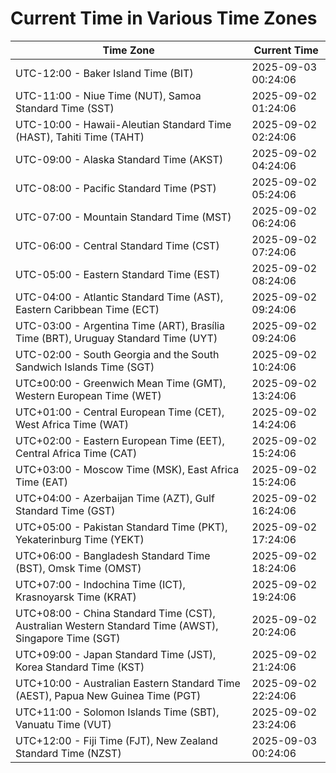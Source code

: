 # Current Time in Various Time Zones

| Time Zone | Current Time |
|-----------|--------------|
| UTC-12:00 - Baker Island Time (BIT) | 2025-09-03 00:24:06 |
| UTC-11:00 - Niue Time (NUT), Samoa Standard Time (SST) | 2025-09-02 01:24:06 |
| UTC-10:00 - Hawaii-Aleutian Standard Time (HAST), Tahiti Time (TAHT) | 2025-09-02 02:24:06 |
| UTC-09:00 - Alaska Standard Time (AKST) | 2025-09-02 04:24:06 |
| UTC-08:00 - Pacific Standard Time (PST) | 2025-09-02 05:24:06 |
| UTC-07:00 - Mountain Standard Time (MST) | 2025-09-02 06:24:06 |
| UTC-06:00 - Central Standard Time (CST) | 2025-09-02 07:24:06 |
| UTC-05:00 - Eastern Standard Time (EST) | 2025-09-02 08:24:06 |
| UTC-04:00 - Atlantic Standard Time (AST), Eastern Caribbean Time (ECT) | 2025-09-02 09:24:06 |
| UTC-03:00 - Argentina Time (ART), Brasília Time (BRT), Uruguay Standard Time (UYT) | 2025-09-02 09:24:06 |
| UTC-02:00 - South Georgia and the South Sandwich Islands Time (SGT) | 2025-09-02 10:24:06 |
| UTC±00:00 - Greenwich Mean Time (GMT), Western European Time (WET) | 2025-09-02 13:24:06 |
| UTC+01:00 - Central European Time (CET), West Africa Time (WAT) | 2025-09-02 14:24:06 |
| UTC+02:00 - Eastern European Time (EET), Central Africa Time (CAT) | 2025-09-02 15:24:06 |
| UTC+03:00 - Moscow Time (MSK), East Africa Time (EAT) | 2025-09-02 15:24:06 |
| UTC+04:00 - Azerbaijan Time (AZT), Gulf Standard Time (GST) | 2025-09-02 16:24:06 |
| UTC+05:00 - Pakistan Standard Time (PKT), Yekaterinburg Time (YEKT) | 2025-09-02 17:24:06 |
| UTC+06:00 - Bangladesh Standard Time (BST), Omsk Time (OMST) | 2025-09-02 18:24:06 |
| UTC+07:00 - Indochina Time (ICT), Krasnoyarsk Time (KRAT) | 2025-09-02 19:24:06 |
| UTC+08:00 - China Standard Time (CST), Australian Western Standard Time (AWST), Singapore Time (SGT) | 2025-09-02 20:24:06 |
| UTC+09:00 - Japan Standard Time (JST), Korea Standard Time (KST) | 2025-09-02 21:24:06 |
| UTC+10:00 - Australian Eastern Standard Time (AEST), Papua New Guinea Time (PGT) | 2025-09-02 22:24:06 |
| UTC+11:00 - Solomon Islands Time (SBT), Vanuatu Time (VUT) | 2025-09-02 23:24:06 |
| UTC+12:00 - Fiji Time (FJT), New Zealand Standard Time (NZST) | 2025-09-03 00:24:06 |
